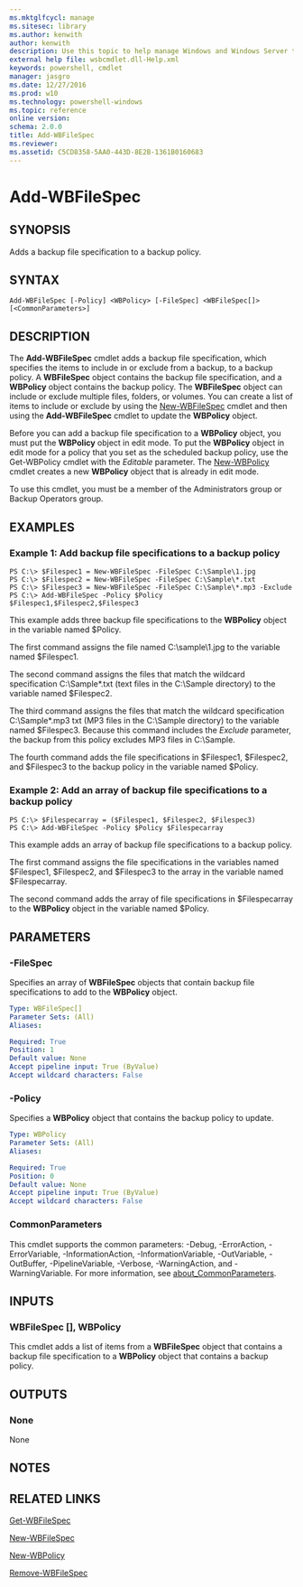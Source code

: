 ```yaml
---
ms.mktglfcycl: manage
ms.sitesec: library
ms.author: kenwith
author: kenwith
description: Use this topic to help manage Windows and Windows Server technologies with Windows PowerShell.
external help file: wsbcmdlet.dll-Help.xml
keywords: powershell, cmdlet
manager: jasgro
ms.date: 12/27/2016
ms.prod: w10
ms.technology: powershell-windows
ms.topic: reference
online version: 
schema: 2.0.0
title: Add-WBFileSpec
ms.reviewer:
ms.assetid: C5CD8358-5AA0-443D-8E2B-1361B0160683
---
```


# Add-WBFileSpec

## SYNOPSIS
Adds a backup file specification to a backup policy.

## SYNTAX

```
Add-WBFileSpec [-Policy] <WBPolicy> [-FileSpec] <WBFileSpec[]> [<CommonParameters>]
```

## DESCRIPTION
The **Add-WBFileSpec** cmdlet adds a backup file specification, which specifies the items to include in or exclude from a backup, to a backup policy.
A **WBFileSpec** object contains the backup file specification, and a **WBPolicy** object contains the backup policy.
The **WBFileSpec** object can include or exclude multiple files, folders, or volumes.
You can create a list of items to include or exclude by using the [New-WBFileSpec](./New-WBFileSpec.md) cmdlet and then using the **Add-WBFileSpec** cmdlet to update the **WBPolicy** object.

Before you can add a backup file specification to a **WBPolicy** object, you must put the **WBPolicy** object in edit mode.
To put the **WBPolicy** object in edit mode for a policy that you set as the scheduled backup policy, use the Get-WBPolicy cmdlet with the *Editable* parameter.
The [New-WBPolicy](./New-WBPolicy.md) cmdlet creates a new **WBPolicy** object that is already in edit mode.

To use this cmdlet, you must be a member of the Administrators group or Backup Operators group.

## EXAMPLES

### Example 1: Add backup file specifications to a backup policy
```
PS C:\> $Filespec1 = New-WBFileSpec -FileSpec C:\Sample\1.jpg
PS C:\> $Filespec2 = New-WBFileSpec -FileSpec C:\Sample\*.txt
PS C:\> $Filespec3 = New-WBFileSpec -FileSpec C:\Sample\*.mp3 -Exclude
PS C:\> Add-WBFileSpec -Policy $Policy $Filespec1,$Filespec2,$Filespec3
```

This example adds three backup file specifications to the **WBPolicy** object in the variable named $Policy.

The first command assigns the file named C:\sample\1.jpg to the variable named $Filespec1.

The second command assigns the files that match the wildcard specification C:\Sample\*.txt (text files in the C:\Sample directory) to the variable named $Filespec2.

The third command assigns the files that match the wildcard specification C:\Sample\*.mp3 txt (MP3 files in the C:\Sample directory) to the variable named $Filespec3.
Because this command includes the *Exclude* parameter, the backup from this policy excludes MP3 files in C:\Sample.

The fourth command adds the file specifications in $Filespec1,  $Filespec2, and $Filespec3 to the backup policy in the variable named $Policy.

### Example 2: Add an array of backup file specifications to a backup policy
```
PS C:\> $Filespecarray = ($Filespec1, $Filespec2, $Filespec3) 
PS C:\> Add-WBFileSpec -Policy $Policy $Filespecarray
```

This example adds an array of backup file specifications to a backup policy.

The first command assigns the file specifications in the variables named $Filespec1, $Filespec2, and $Filespec3 to the array in the variable named $Filespecarray.

The second command adds the array of file specifications in $Filespecarray to the **WBPolicy** object in the variable named $Policy.

## PARAMETERS

### -FileSpec
Specifies an array of **WBFileSpec** objects that contain backup file specifications to add to the **WBPolicy** object.

```yaml
Type: WBFileSpec[]
Parameter Sets: (All)
Aliases: 

Required: True
Position: 1
Default value: None
Accept pipeline input: True (ByValue)
Accept wildcard characters: False
```

### -Policy
Specifies a **WBPolicy** object that contains the backup policy to update.

```yaml
Type: WBPolicy
Parameter Sets: (All)
Aliases: 

Required: True
Position: 0
Default value: None
Accept pipeline input: True (ByValue)
Accept wildcard characters: False
```

### CommonParameters
This cmdlet supports the common parameters: -Debug, -ErrorAction, -ErrorVariable, -InformationAction, -InformationVariable, -OutVariable, -OutBuffer, -PipelineVariable, -Verbose, -WarningAction, and -WarningVariable. For more information, see [about_CommonParameters](http://go.microsoft.com/fwlink/?LinkID=113216).

## INPUTS

### WBFileSpec [], WBPolicy
This cmdlet adds a list of items from a **WBFileSpec** object that contains a backup file specification to a **WBPolicy** object that contains a backup policy.

## OUTPUTS

### None
None

## NOTES

## RELATED LINKS

[Get-WBFileSpec](./Get-WBFileSpec.md)

[New-WBFileSpec](./New-WBFileSpec.md)

[New-WBPolicy](./New-WBPolicy.md)

[Remove-WBFileSpec](./Remove-WBFileSpec.md)
